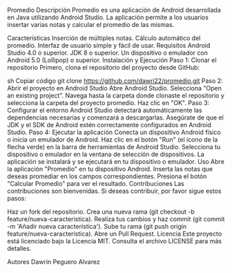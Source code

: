 Promedio
Descripción
Promedio es una aplicación de Android desarrollada en Java utilizando Android Studio. La aplicación permite a los usuarios insertar varias notas y calcular el promedio de las mismas.

Características
Inserción de múltiples notas.
Cálculo automático del promedio.
Interfaz de usuario simple y fácil de usar.
Requisitos
Android Studio 4.0 o superior.
JDK 8 o superior.
Un dispositivo o emulador con Android 5.0 (Lollipop) o superior.
Instalación y Ejecución
Paso 1: Clonar el repositorio
Primero, clona el repositorio del proyecto desde GitHub:

sh
Copiar código
git clone https://github.com/dawri22/promedio.git
Paso 2: Abrir el proyecto en Android Studio
Abre Android Studio.
Selecciona "Open an existing project".
Navega hasta la carpeta donde clonaste el repositorio y selecciona la carpeta del proyecto promedio.
Haz clic en "OK".
Paso 3: Configurar el entorno
Android Studio detectará automáticamente las dependencias necesarias y comenzará a descargarlas.
Asegúrate de que el JDK y el SDK de Android estén correctamente configurados en Android Studio.
Paso 4: Ejecutar la aplicación
Conecta un dispositivo Android físico o inicia un emulador de Android.
Haz clic en el botón "Run" (el ícono de la flecha verde) en la barra de herramientas de Android Studio.
Selecciona tu dispositivo o emulador en la ventana de selección de dispositivos.
La aplicación se instalará y se ejecutará en tu dispositivo o emulador.
Uso
Abre la aplicación "Promedio" en tu dispositivo Android.
Inserta las notas que deseas promediar en los campos correspondientes.
Presiona el botón "Calcular Promedio" para ver el resultado.
Contribuciones
Las contribuciones son bienvenidas. Si deseas contribuir, por favor sigue estos pasos:

Haz un fork del repositorio.
Crea una nueva rama (git checkout -b feature/nueva-caracteristica).
Realiza tus cambios y haz commit (git commit -m 'Añadir nueva característica').
Sube tu rama (git push origin feature/nueva-caracteristica).
Abre un Pull Request.
Licencia
Este proyecto está licenciado bajo la Licencia MIT. Consulta el archivo LICENSE para más detalles.

Autores
Dawrin Peguero Alvarez
